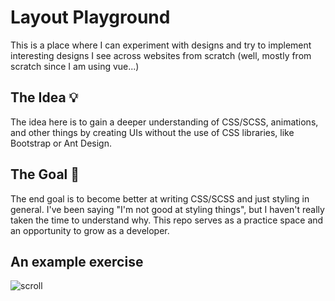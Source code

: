 # Layout Playground

This is a place where I can experiment with designs and try to implement interesting designs I see across websites from scratch (well, mostly from scratch since I am using vue...)

## The Idea 💡
The idea here is to gain a deeper understanding of CSS/SCSS, animations, and other things by creating UIs without the use of CSS libraries, like Bootstrap or Ant Design.

## The Goal 🥅
The end goal is to become better at writing CSS/SCSS and just styling in general. I've been saying "I'm not good at styling things", but I haven't really taken the time to understand why. This repo serves as a practice space and an opportunity to grow as a developer.

## An example exercise
![scroll](https://user-images.githubusercontent.com/7400747/87607488-701f9480-c6cb-11ea-8376-dbeab36d5da0.gif)
